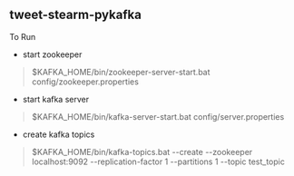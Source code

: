 ## tweet-stearm-pykafka
>
>
>
To Run
- start zookeeper
>$KAFKA_HOME/bin/zookeeper-server-start.bat config/zookeeper.properties

- start kafka server
>$KAFKA_HOME/bin/kafka-server-start.bat config/server.properties

- create kafka topics
>$KAFKA_HOME/bin/kafka-topics.bat --create --zookeeper localhost:9092 --replication-factor 1 --partitions 1 --topic test_topic

